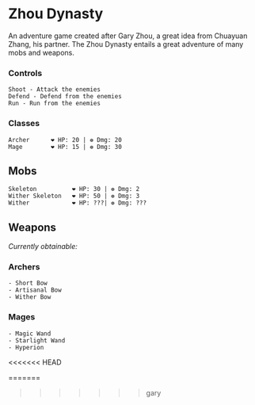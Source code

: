 # Zhou Dynasty
An adventure game created after Gary Zhou, a great idea from Chuayuan Zhang, his partner. The Zhou Dynasty entails a great adventure of many mobs and weapons. 

### Controls
```
Shoot - Attack the enemies
Defend - Defend from the enemies
Run - Run from the enemies 
```

### Classes
```
Archer      ❤ HP: 20 | ❁ Dmg: 20
Mage        ❤ HP: 15 | ❁ Dmg: 30  
```
## Mobs
```
Skeleton          ❤ HP: 30 | ❁ Dmg: 2
Wither Skeleton   ❤ HP: 50 | ❁ Dmg: 3
Wither            ❤ HP: ???| ❁ Dmg: ???
```

## Weapons
_Currently obtainable:_
### **Archers**
```
- Short Bow 
- Artisanal Bow 
- Wither Bow
```
### **Mages**
```
- Magic Wand
- Starlight Wand
- Hyperion
```
<<<<<<< HEAD

=======
>>>>>>> gary
